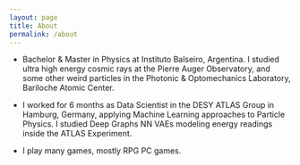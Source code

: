 ```yaml
---
layout: page
title: About
permalink: /about
---
```



* Bachelor & Master in Physics at Instituto Balseiro, Argentina. I studied ultra high energy cosmic rays at the Pierre Auger Observatory, and some other weird particles in the Photonic & Optomechanics Laboratory, Bariloche Atomic Center.

* I worked for 6 months as Data Scientist in the DESY ATLAS Group in Hamburg, Germany, applying Machine Learning approaches to Particle Physics. I studied Deep Graphs NN VAEs modeling energy readings inside the ATLAS Experiment.

* I play many games, mostly RPG PC games.
